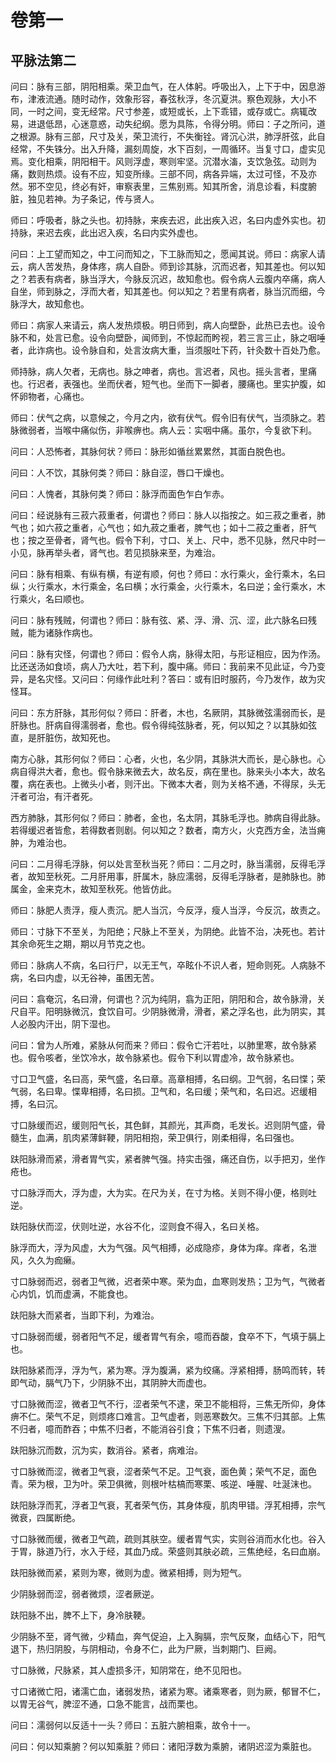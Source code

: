 # 卷第一

## 平脉法第二

问曰：脉有三部，阴阳相乘。荣卫血气，在人体躬。呼吸出入，上下于中，因息游布，津液流通。随时动作，效象形容，春弦秋浮，冬沉夏洪。察色观脉，大小不同，一时之间，变无经常。尺寸参差，或短或长，上下乖错，或存或亡。病辄改易，进退低昂，心迷意惑，动失纪纲。愿为具陈，令得分明。师曰：子之所问，道之根源。脉有三部，尺寸及关，荣卫流行，不失衡铨。肾沉心洪，肺浮肝弦，此自经常，不失铢分。出入升降，漏刻周旋，水下百刻，一周循环。当复寸口，虚实见焉。变化相乘，阴阳相干。风则浮虚，寒则牢坚。沉潜水滀，支饮急弦。动则为痛，数则热烦。设有不应，知变所缘。三部不同，病各异端，太过可怪，不及亦然。邪不空见，终必有奸，审察表里，三焦别焉。知其所舍，消息诊看，料度腑脏，独见若神。为子条记，传与贤人。

师曰：呼吸者，脉之头也。初持脉，来疾去迟，此出疾入迟，名曰内虚外实也。初持脉，来迟去疾，此出迟入疾，名曰内实外虚也。

问曰：上工望而知之，中工问而知之，下工脉而知之，愿闻其说。师曰：病家人请云，病人苦发热，身体疼，病人自卧。师到诊其脉，沉而迟者，知其差也。何以知之？若表有病者，脉当浮大，今脉反沉迟，故知愈也。假令病人云腹内卒痛，病人自坐，师到脉之，浮而大者，知其差也。何以知之？若里有病者，脉当沉而细，今脉浮大，故知愈也。

师曰：病家人来请云，病人发热烦极。明日师到，病人向壁卧，此热已去也。设令脉不和，处言已愈。设令向壁卧，闻师到，不惊起而盻视，若三言三止，脉之咽唾者，此诈病也。设令脉自和，处言汝病大重，当须服吐下药，针灸数十百处乃愈。

师持脉，病人欠者，无病也。脉之呻者，病也。言迟者，风也。摇头言者，里痛也。行迟者，表强也。坐而伏者，短气也。坐而下一脚者，腰痛也。里实护腹，如怀卵物者，心痛也。

师曰：伏气之病，以意候之，今月之内，欲有伏气。假令旧有伏气，当须脉之。若脉微弱者，当喉中痛似伤，非喉痹也。病人云：实咽中痛。虽尔，今复欲下利。

问曰：人恐怖者，其脉何状？师曰：脉形如循丝累累然，其面白脱色也。

问曰：人不饮，其脉何类？师曰：脉自涩，唇口干燥也。

问曰：人愧者，其脉何类？师曰：脉浮而面色乍白乍赤。

问曰：经说脉有三菽六菽重者，何谓也？师曰：脉人以指按之。如三菽之重者，肺气也；如六菽之重者，心气也；如九菽之重者，脾气也；如十二菽之重者，肝气也；按之至骨者，肾气也。假令下利，寸口、关上、尺中，悉不见脉，然尺中时一小见，脉再举头者，肾气也。若见损脉来至，为难治。

问曰：脉有相乘、有纵有横，有逆有顺，何也？师曰：水行乘火，金行乘木，名曰纵；火行乘水，木行乘金，名曰横；水行乘金，火行乘木，名曰逆；金行乘水，木行乘火，名曰顺也。

问曰：脉有残贼，何谓也？师曰：脉有弦、紧、浮、滑、沉、涩，此六脉名曰残贼，能为诸脉作病也。

问曰：脉有灾怪，何谓也？师曰：假令人病，脉得太阳，与形证相应，因为作汤。比还送汤如食顷，病人乃大吐，若下利，腹中痛。师曰：我前来不见此证，今乃变异，是名灾怪。又问曰：何缘作此吐利？答曰：或有旧时服药，今乃发作，故为灾怪耳。

问曰：东方肝脉，其形何似？师曰：肝者，木也，名厥阴，其脉微弦濡弱而长，是肝脉也。肝病自得濡弱者，愈也。假令得纯弦脉者，死，何以知之？以其脉如弦直，是肝脏伤，故知死也。

南方心脉，其形何似？师曰：心者，火也，名少阴，其脉洪大而长，是心脉也。心病自得洪大者，愈也。假令脉来微去大，故名反，病在里也。脉来头小本大，故名覆，病在表也。上微头小者，则汗出。下微本大者，则为关格不通，不得尿，头无汗者可治，有汗者死。

西方肺脉，其形何似？师曰：肺者，金也，名太阴，其脉毛浮也。肺病自得此脉。若得缓迟者皆愈，若得数者则剧。何以知之？数者，南方火，火克西方金，法当痈肿，为难治也。

问曰：二月得毛浮脉，何以处言至秋当死？师曰：二月之时，脉当濡弱，反得毛浮者，故知至秋死。二月肝用事，肝属木，脉应濡弱，反得毛浮脉者，是肺脉也。肺属金，金来克木，故知至秋死。他皆仿此。

师曰：脉肥人责浮，瘦人责沉。肥人当沉，今反浮，瘦人当浮，今反沉，故责之。

师曰：寸脉下不至关，为阳绝；尺脉上不至关，为阴绝。此皆不治，决死也。若计其余命死生之期，期以月节克之也。

师曰：脉病人不病，名曰行尸，以无王气，卒眩仆不识人者，短命则死。人病脉不病，名曰内虚，以无谷神，虽困无苦。

问曰：翕奄沉，名曰滑，何谓也？沉为纯阴，翕为正阳，阴阳和合，故令脉滑，关尺自平。阳明脉微沉，食饮自可。少阴脉微滑，滑者，紧之浮名也，此为阴实，其人必股内汗出，阴下湿也。

问曰：曾为人所难，紧脉从何而来？师曰：假令亡汗若吐，以肺里寒，故令脉紧也。假令咳者，坐饮冷水，故令脉紧也。假令下利以胃虚冷，故令脉紧也。

寸口卫气盛，名曰高，荣气盛，名曰章。高章相搏，名曰纲。卫气弱，名曰惵；荣气弱，名曰卑。惵卑相搏，名曰损。卫气和，名曰缓；荣气和，名曰迟。迟缓相搏，名曰沉。

寸口脉缓而迟，缓则阳气长，其色鲜，其颜光，其声商，毛发长。迟则阴气盛，骨髓生，血满，肌肉紧薄鲜鞕，阴阳相抱，荣卫俱行，刚柔相得，名曰强也。

趺阳脉滑而紧，滑者胃气实，紧者脾气强。持实击强，痛还自伤，以手把刃，坐作疮也。

寸口脉浮而大，浮为虚，大为实。在尺为关，在寸为格。关则不得小便，格则吐逆。

趺阳脉伏而涩，伏则吐逆，水谷不化，涩则食不得入，名曰关格。

脉浮而大，浮为风虚，大为气强。风气相搏，必成隐疹，身体为痒。痒者，名泄风，久久为痂癞。

寸口脉弱而迟，弱者卫气微，迟者荣中寒。荣为血，血寒则发热；卫为气，气微者心内饥，饥而虚满，不能食也。

趺阳脉大而紧者，当即下利，为难治。

寸口脉弱而缓，弱者阳气不足，缓者胃气有余，噫而吞酸，食卒不下，气填于膈上也。

趺阳脉紧而浮，浮为气，紧为寒。浮为腹满，紧为绞痛。浮紧相搏，肠鸣而转，转即气动，膈气乃下，少阴脉不出，其阴肿大而虚也。

寸口脉微而涩，微者卫气不行，涩者荣气不逮，荣卫不能相将，三焦无所仰，身体痹不仁。荣气不足，则烦疼口难言。卫气虚者，则恶寒数欠。三焦不归其部。上焦不归者，噫而酢吞；中焦不归者，不能消谷引食；下焦不归者，则遗溲。

趺阳脉沉而数，沉为实，数消谷。紧者，病难治。

寸口脉微而涩，微者卫气衰，涩者荣气不足。卫气衰，面色黄；荣气不足，面色青。荣为根，卫为叶。荣卫俱微，则根叶枯槁而寒栗、咳逆、唾腥、吐涎沫也。

趺阳脉浮而芤，浮者卫气衰，芤者荣气伤，其身体瘦，肌肉甲错。浮芤相搏，宗气微衰，四属断绝。

寸口脉微而缓，微者卫气疏，疏则其肤空。缓者胃气实，实则谷消而水化也。谷入于胃，脉道乃行，水入于经，其血乃成。荣盛则其肤必疏，三焦绝经，名曰血崩。

趺阳脉微而紧，紧则为寒，微则为虚。微紧相搏，则为短气。

少阴脉弱而涩，弱者微烦，涩者厥逆。

趺阳脉不出，脾不上下，身冷肤鞕。

少阴脉不至，肾气微，少精血，奔气促迫，上入胸膈，宗气反聚，血结心下，阳气退下，热归阴股，与阴相动，令身不仁，此为尸厥，当刺期门、巨阙。

寸口脉微，尺脉紧，其人虚损多汗，知阴常在，绝不见阳也。

寸口诸微亡阳，诸濡亡血，诸弱发热，诸紧为寒。诸乘寒者，则为厥，郁冒不仁，以胃无谷气，脾涩不通，口急不能言，战而栗也。

问曰：濡弱何以反适十一头？师曰：五脏六腑相乘，故令十一。

问曰：何以知乘腑？何以知乘脏？师曰：诸阳浮数为乘腑，诸阴迟涩为乘脏也。